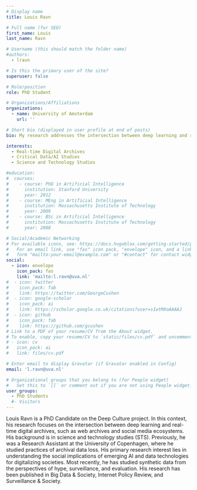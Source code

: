 ```yaml
---
# Display name
title: Louis Ravn

# Full name (for SEO)
first_name: Louis 
last_name: Ravn

# Username (this should match the folder name)
#authors:
  - lravn

# Is this the primary user of the site?
superuser: false

# Role/position
role: PhD Student

# Organizations/Affiliations
organizations:
  - name: University of Amsterdam
    url: ''

# Short bio (displayed in user profile at end of posts)
bio: My research addresses the intersection between deep learning and real-time digital archives from the perspectives of critical AI studies.

interests:
  - Real-time Digital Archives
  - Critical Data/AI Studies
  - Science and Technology Studies

#education:
#  courses:
#    - course: PhD in Artificial Intelligence
#      institution: Stanford University
#      year: 2012
#    - course: MEng in Artificial Intelligence
#      institution: Massachusetts Institute of Technology
#      year: 2009
#    - course: BSc in Artificial Intelligence
#      institution: Massachusetts Institute of Technology
#      year: 2008

# Social/Academic Networking
# For available icons, see: https://docs.hugoblox.com/getting-started/page-builder/#icons
#   For an email link, use "fas" icon pack, "envelope" icon, and a link in the
#   form "mailto:your-email@example.com" or "#contact" for contact widget.
social:
  - icon: envelope
    icon_pack: fas
    link: 'mailto:l.ravn@uva.nl'
#  - icon: twitter
#    icon_pack: fab
#    link: https://twitter.com/GeorgeCushen
#  - icon: google-scholar
#    icon_pack: ai
#    link: https://scholar.google.co.uk/citations?user=sIwtMXoAAAAJ
#  - icon: github
#    icon_pack: fab
#    link: https://github.com/gcushen
# Link to a PDF of your resume/CV from the About widget.
# To enable, copy your resume/CV to `static/files/cv.pdf` and uncomment the lines below.
# - icon: cv
#   icon_pack: ai
#   link: files/cv.pdf

# Enter email to display Gravatar (if Gravatar enabled in Config)
email: 'l.ravn@uva.nl'

# Organizational groups that you belong to (for People widget)
#   Set this to `[]` or comment out if you are not using People widget.
user_groups:
  - PhD Students
  #- Visitors
---
```


Louis Ravn is a PhD Candidate on the Deep Culture project. In this context, his research focuses on the intersection between deep learning and real-time digital archives, such as web archives and social media ecosystems. His background is in science and technology studies (STS). Previously, he was a Research Assistant at the University of Copenhagen, where he studied practices of archival data loss. His primary research interest lies in understanding the social implications of emerging AI and data technologies for digitalizing societies. Most recently, he has studied synthetic data from the perspectives of hype, surveillance, and evaluation. His research has been published in Big Data & Society, Internet Policy Review, and Surveillance & Society.